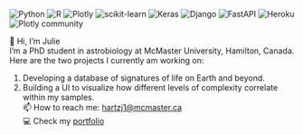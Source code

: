 ![Python](https://img.shields.io/badge/python-3670A0?style=for-the-badge&logo=python&logoColor=ffdd54)
![R](https://img.shields.io/badge/r-%23276DC3.svg?style=for-the-badge&logo=r&logoColor=white)
![Plotly](https://img.shields.io/badge/Plotly-%233F4F75.svg?style=for-the-badge&logo=plotly&logoColor=white)
![scikit-learn](https://img.shields.io/badge/scikit--learn-%23F7931E.svg?style=for-the-badge&logo=scikit-learn&logoColor=white)
![Keras](https://img.shields.io/badge/Keras-%23D00000.svg?style=for-the-badge&logo=Keras&logoColor=white)
![Django](https://img.shields.io/badge/django-%23092E20.svg?style=for-the-badge&logo=django&logoColor=white)
![FastAPI](https://img.shields.io/badge/FastAPI-005571?style=for-the-badge&logo=fastapi)
![Heroku](https://img.shields.io/badge/heroku-%23430098.svg?style=for-the-badge&logo=heroku&logoColor=white)<br>
![Plotly community](https://img.shields.io/badge/plotly-community_assistant-blue)

👋 Hi, I’m Julie<br>
I’m a PhD student in astrobiology at McMaster University, Hamilton, Canada.<br>
Here are the two projects I currently am working on:<br>
1. Developing a database of signatures of life on Earth and beyond.<br>
2. Building a UI to visualize how different levels of complexity correlate within my samples.<br>
📫 How to reach me: [hartzj1@mcmaster.ca](mailto:hartzj1@mcmaster.ca)<br>
💻 Check my [portfolio](https://jhupiterz.github.io/)<br>

<!---
jhupiterz/jhupiterz is a ✨ special ✨ repository because its `README.md` (this file) appears on your GitHub profile.
You can click the Preview link to take a look at your changes.
--->
